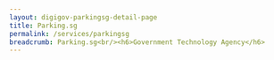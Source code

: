 ```yaml
---
layout: digigov-parkingsg-detail-page
title: Parking.sg
permalink: /services/parkingsg
breadcrumb: Parking.sg<br/><h6>Government Technology Agency</h6>
---
```



